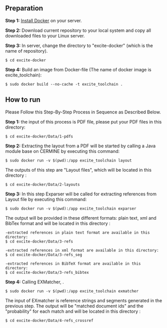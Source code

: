 ## Preparation
**Step 1:** [Install Docker](https://docs.docker.com/install/linux/docker-ce/ubuntu/#install-docker-ce-1) on your server.

**Step 2:** Download current repository to your local system and copy all downloaded files to your Linux server.

**Step 3:** In server, change the directory to "excite-docker" (which is the name of repository).
```
$ cd excite-docker
```

**Step 4:** Build an image from Docker-file (The name of docker image is excite_toolchain):
```
$ sudo docker build --no-cache -t excite_toolchain .
```

## How to run
Please Follow this Step-By-Step Process in Sequence as Described Below.

**Step 1:** the input of this process is PDF file, please put your PDF files in this directory:
```
$ cd excite-docker/Data/1-pdfs
```
**Step 2:** Extracting the layout from a PDF will be started by calling a Java module base on CERMINE by executing this command:
```
$ sudo docker run -v $(pwd):/app excite_toolchain layout
```
The outputs of this step are "Layout files", which will be located in this directory :
```
$ cd excite-docker/Data/2-layouts
```
**Step 3:** In this step Exparser will be called for extracting references from Layout file by executing this command:
```
$ sudo docker run -v $(pwd):/app excite_toolchain exparser
```
The output will be provided in these different formats: plain text, xml and BibTex format and will be located in this directory :
```
-extracted references in plain text format are available in this directory:
$ cd excite-docker/Data/3-refs

-extracted references in xml format are available in this directory:
$ cd excite-docker/Data/3-refs_seg

-extracted references in BibTeX format are available in this directory: 
$ cd excite-docker/Data/3-refs_bibtex 
```
**Step 4:** Calling EXMatcher, .
```
$ sudo docker run -v $(pwd):/app excite_toolchain exmatcher
```
The input of EXmatcher is reference strings and segments generated in the previous step. 
The output will be "matched document ids" and the "probability" for each match and will be located in this directory :
```
$ cd excite-docker/Data/4-refs_crossref
```